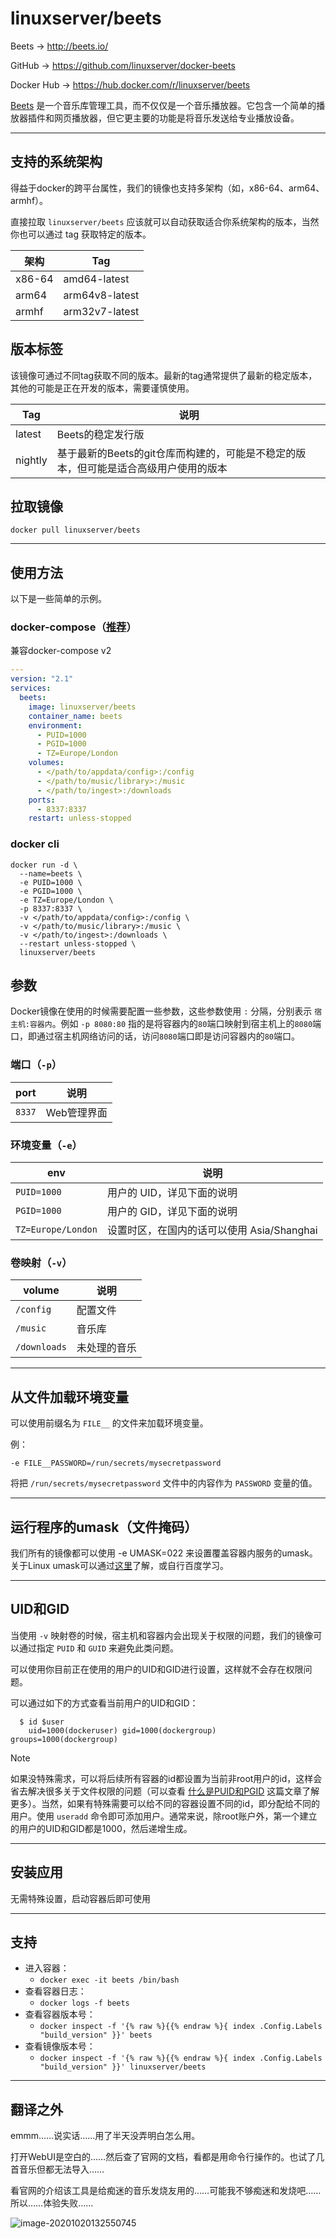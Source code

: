 # linuxserver/beets

Beets → http://beets.io/

GitHub → https://github.com/linuxserver/docker-beets

Docker Hub → https://hub.docker.com/r/linuxserver/beets

[Beets](http://beets.io/) 是一个音乐库管理工具，而不仅仅是一个音乐播放器。它包含一个简单的播放器插件和网页播放器，但它更主要的功能是将音乐发送给专业播放设备。

------

## 支持的系统架构

得益于docker的跨平台属性，我们的镜像也支持多架构（如，x86-64、arm64、armhf）。

直接拉取 `linuxserver/beets` 应该就可以自动获取适合你系统架构的版本，当然你也可以通过 tag 获取特定的版本。

| 架构   | Tag            |
| ------ | -------------- |
| x86-64 | amd64-latest   |
| arm64  | arm64v8-latest |
| armhf  | arm32v7-latest |

## 版本标签

该镜像可通过不同tag获取不同的版本。最新的tag通常提供了最新的稳定版本，其他的可能是正在开发的版本，需要谨慎使用。

| Tag     | 说明                                                         |
| ------- | ------------------------------------------------------------ |
| latest  | Beets的稳定发行版                                            |
| nightly | 基于最新的Beets的git仓库而构建的，可能是不稳定的版本，但可能是适合高级用户使用的版本 |



## 拉取镜像

```shell
docker pull linuxserver/beets
```



------

## 使用方法

以下是一些简单的示例。

### docker-compose（[推荐](general/docker-compose.md)）

兼容docker-compose v2

```yaml
---
version: "2.1"
services:
  beets:
    image: linuxserver/beets
    container_name: beets
    environment:
      - PUID=1000
      - PGID=1000
      - TZ=Europe/London
    volumes:
      - </path/to/appdata/config>:/config
      - </path/to/music/library>:/music
      - </path/to/ingest>:/downloads
    ports:
      - 8337:8337
    restart: unless-stopped
```

### docker cli

```shell
docker run -d \
  --name=beets \
  -e PUID=1000 \
  -e PGID=1000 \
  -e TZ=Europe/London \
  -p 8337:8337 \
  -v </path/to/appdata/config>:/config \
  -v </path/to/music/library>:/music \
  -v </path/to/ingest>:/downloads \
  --restart unless-stopped \
  linuxserver/beets
```

## 参数

Docker镜像在使用的时候需要配置一些参数，这些参数使用 `:` 分隔，分别表示 `宿主机:容器内`。例如 `-p 8080:80` 指的是将容器内的`80`端口映射到宿主机上的`8080`端口，即通过宿主机网络访问的话，访问`8080`端口即是访问容器内的`80`端口。

### 端口（`-p`）

| port   | 说明        |
| ------ | ----------- |
| `8337` | Web管理界面 |

### 环境变量（`-e`）

| env                | 说明                                       |
| ------------------ | ------------------------------------------ |
| `PUID=1000`        | 用户的 UID，详见下面的说明                 |
| `PGID=1000`        | 用户的 GID，详见下面的说明                 |
| `TZ=Europe/London` | 设置时区，在国内的话可以使用 Asia/Shanghai |

### 卷映射（`-v`）

| volume       | 说明         |
| ------------ | ------------ |
| `/config`    | 配置文件     |
| `/music`     | 音乐库       |
| `/downloads` | 未处理的音乐 |

------

## 从文件加载环境变量

可以使用前缀名为 `FILE__` 的文件来加载环境变量。

例：

```
-e FILE__PASSWORD=/run/secrets/mysecretpassword
```

将把 `/run/secrets/mysecretpassword` 文件中的内容作为 `PASSWORD` 变量的值。

------

## 运行程序的umask（文件掩码）

我们所有的镜像都可以使用 -e UMASK=022 来设置覆盖容器内服务的umask。关于Linux umask可以通过[这里](https://en.wikipedia.org/wiki/Umask)了解，或自行百度学习。

------

## UID和GID

当使用 `-v` 映射卷的时候，宿主机和容器内会出现关于权限的问题，我们的镜像可以通过指定 `PUID` 和 `GUID` 来避免此类问题。

可以使用你目前正在使用的用户的UID和GID进行设置，这样就不会存在权限问题。

可以通过如下的方式查看当前用户的UID和GID：

```shell
  $ id $user
    uid=1000(dockeruser) gid=1000(dockergroup) groups=1000(dockergroup)
```

> [!NOTE]
>
> 如果没特殊需求，可以将后续所有容器的id都设置为当前非root用户的id，这样会省去解决很多关于文件权限的问题（可以查看 [什么是PUID和PGID](general/understanding-puid-and-pgid.md) 这篇文章了解更多）。当然，如果有特殊需要可以给不同的容器设置不同的id，即分配给不同的用户。使用 `useradd` 命令即可添加用户。通常来说，除root账户外，第一个建立的用户的UID和GID都是1000，然后递增生成。

------

## 安装应用

无需特殊设置，启动容器后即可使用

------

## 支持

- 进入容器：
  - `docker exec -it beets /bin/bash`
- 查看容器日志：
  - `docker logs -f beets`
- 查看容器版本号：
  - `docker inspect -f '{% raw %}{{% endraw %}{ index .Config.Labels "build_version" }}' beets`
- 查看镜像版本号：
  - `docker inspect -f '{% raw %}{{% endraw %}{ index .Config.Labels "build_version" }}' linuxserver/beets`

------

## 翻译之外

emmm……说实话……用了半天没弄明白怎么用。

打开WebUI是空白的……然后查了官网的文档，看都是用命令行操作的。也试了几首音乐但都无法导入……

看官网的介绍该工具是给痴迷的音乐发烧友用的……可能我不够痴迷和发烧吧……所以……体验失败……

![image-20201020132550745](https://pic.watercalmx.com/pic/image-20201020132550745.png)